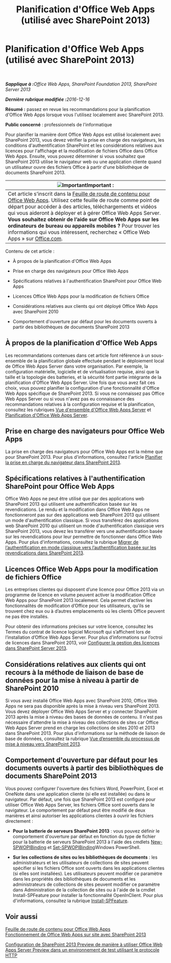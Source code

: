 ﻿---
title: Planification d'Office Web Apps (utilisé avec SharePoint 2013)
TOCTitle: Planification d'Office Web Apps
ms:assetid: 3bd0a617-5f12-4a7e-bb75-b15c86c7e504
ms:mtpsurl: https://technet.microsoft.com/fr-fr/library/Ff431682(v=office.15)
ms:contentKeyID: 49645201
ms.date: 12/22/2017
mtps_version: v=office.15
ms.translationtype: HT
---

# Planification d'Office Web Apps (utilisé avec SharePoint 2013)

 

_<strong>Sapplique à :</strong>Office Web Apps, SharePoint Foundation 2013, SharePoint Server 2013_

_<strong>Dernière rubrique modifiée :</strong>2016-12-16_

**Résumé :** passez en revue les recommandations pour la planification d'Office Web Apps lorsque vous l'utilisez localement avec SharePoint 2013.

**Public concerné** : professionnels de l'informatique

Pour planifier la manière dont Office Web Apps est utilisé localement avec SharePoint 2013, vous devez vérifier la prise en charge des navigateurs, les conditions d'authentification SharePoint et les considérations relatives aux licences pour l'affichage et la modification de fichiers Office dans Office Web Apps. Ensuite, vous pouvez déterminer si vous souhaitez que SharePoint 2013 utilise le navigateur web ou une application cliente quand un utilisateur ouvre des fichiers Office à partir d'une bibliothèque de documents SharePoint 2013.

<table>
<thead>
<tr class="header">
<th><img src="images/Ff431682.important(Office.15).gif" title="Important" alt="Important" /><strong>Important :</strong></th>
</tr>
</thead>
<tbody>
<tr class="odd">
<td>Cet article s’inscrit dans la <a href="content-roadmap-for-office-web-apps-server.md">Feuille de route de contenu pour Office Web Apps</a>. Utilisez cette feuille de route comme point de départ pour accéder à des articles, téléchargements et vidéos qui vous aideront à déployer et à gérer Office Web Apps Server.<br />
<strong>Vous souhaitez obtenir de l’aide sur Office Web Apps sur les ordinateurs de bureau ou appareils mobiles ?</strong> Pour trouver les informations qui vous intéressent, recherchez « Office Web Apps » sur <a href="http://go.microsoft.com/fwlink/p/?linkid=324961">Office.com</a>.</td>
</tr>
</tbody>
</table>


Contenu de cet article :

  - À propos de la planification d'Office Web Apps

  - Prise en charge des navigateurs pour Office Web Apps

  - Spécifications relatives à l'authentification SharePoint pour Office Web Apps

  - Licences Office Web Apps pour la modification de fichiers Office

  - Considérations relatives aux clients qui ont déployé Office Web Apps avec SharePoint 2010

  - Comportement d'ouverture par défaut pour les documents ouverts à partir des bibliothèques de documents SharePoint 2013

## À propos de la planification d'Office Web Apps

Les recommandations contenues dans cet article font référence à un sous-ensemble de la planification globale effectuée pendant le déploiement local de Office Web Apps Server dans votre organisation. Par exemple, la configuration matérielle, logicielle et de virtualisation requise, ainsi que la taille et la topologie des batteries, et la sécurité font partie intégrante de la planification d'Office Web Apps Server. Une fois que vous avez fait ces choix, vous pouvez planifier la configuration d'une fonctionnalité d'Office Web Apps spécifique de SharePoint 2013. Si vous ne connaissez pas Office Web Apps Server ou si vous n'avez pas eu connaissance des recommandations relatives à la configuration requise et la planification, consultez les rubriques [Vue d'ensemble d'Office Web Apps Server](office-web-apps-server-overview.md) et [Planification d'Office Web Apps Server](plan-office-web-apps-server.md).

## Prise en charge des navigateurs pour Office Web Apps

La prise en charge des navigateurs pour Office Web Apps est la même que pour SharePoint 2013. Pour plus d'informations, consultez l'article [Planifier la prise en charge du navigateur dans SharePoint 2013](https://technet.microsoft.com/fr-fr/library/cc263526\(v=office.15\)).

## Spécifications relatives à l'authentification SharePoint pour Office Web Apps

Office Web Apps ne peut être utilisé que par des applications web SharePoint 2013 qui utilisent une authentification basée sur les revendications. Le rendu et la modification dans Office Web Apps ne fonctionneront pas sur des applications web SharePoint 2013 qui utilisent un mode d'authentification classique. Si vous transférez des applications web SharePoint 2010 qui utilisent un mode d'authentification classique vers SharePoint 2013, vous devez les transférer vers une authentification basée sur les revendications pour leur permettre de fonctionner dans Office Web Apps. Pour plus d'informations, consultez la rubrique [Migrer de l’authentification en mode classique vers l’authentification basée sur les revendications dans SharePoint 2013](https://technet.microsoft.com/fr-fr/library/gg251985\(v=office.15\)).

## Licences Office Web Apps pour la modification de fichiers Office

Les entreprises clientes qui disposent d’une licence pour Office 2013 via un programme de licence en volume peuvent activer la modification Office Web Apps pour SharePoint 2013 localement. Cela permet d’activer les fonctionnalités de modification d’Office pour les utilisateurs, qu’ils se trouvent chez eux ou à d’autres emplacements où les clients Office peuvent ne pas être installés.

Pour obtenir des informations précises sur votre licence, consultez les Termes du contrat de licence logiciel Microsoft qui s’affichent lors de l’installation d’Office Web Apps Server. Pour plus d’informations sur l’octroi de licences dans SharePoint 2013, voir [Configurer la gestion des licences dans SharePoint Server 2013](https://technet.microsoft.com/fr-fr/library/jj219627\(v=office.15\)).

## Considérations relatives aux clients qui ont recours à la méthode de liaison de base de données pour la mise à niveau à partir de SharePoint 2010

Si vous avez installé Office Web Apps avec SharePoint 2010, Office Web Apps ne sera pas disponible après la mise à niveau vers SharePoint 2013. Vous devez déployer Office Web Apps Server et y connecter SharePoint 2013 après la mise à niveau des bases de données de contenu. Il n'est pas nécessaire d'attendre la mise à niveau des collections de sites car Office Web Apps Server prend en charge les collections de sites 2010 et 2013 dans SharePoint 2013. Pour plus d'informations sur la méthode de liaison de base de données, consultez la rubrique [Vue d’ensemble du processus de mise à niveau vers SharePoint 2013](https://technet.microsoft.com/fr-fr/library/cc262483\(v=office.15\)).

## Comportement d'ouverture par défaut pour les documents ouverts à partir des bibliothèques de documents SharePoint 2013

Vous pouvez configurer l'ouverture des fichiers Word, PowerPoint, Excel et OneNote dans une application cliente (si elle est installée) ou dans le navigateur. Par défaut, une fois que SharePoint 2013 est configuré pour utiliser Office Web Apps Server, les fichiers Office sont ouverts dans le navigateur. Le comportement par défaut peut être modifié de deux manières et ainsi autoriser les applications clientes à ouvrir les fichiers directement :

  - **Pour la batterie de serveurs SharePoint 2013** : vous pouvez définir le comportement d'ouverture par défaut en fonction du type de fichier pour la batterie de serveurs SharePoint 2013 à l'aide des cmdlets [New-SPWOPIBinding](https://docs.microsoft.com/en-us/powershell/module/sharepoint-server/New-SPWOPIBinding?view=sharepoint-ps) et [Set-SPWOPIBinding](https://docs.microsoft.com/en-us/powershell/module/sharepoint-server/Set-SPWOPIBinding?view=sharepoint-ps)Windows PowerShell.

  - **Sur les collections de sites ou les bibliothèques de documents** : les administrateurs et les utilisateurs de collections de sites peuvent spécifier si les fichiers Office sont ouverts dans les applications clientes (si elles sont installées). Les utilisateurs peuvent modifier ce paramètre dans les propriétés des bibliothèques de documents et les administrateurs de collections de sites peuvent modifier ce paramètre dans Administration de la collection de sites ou à l'aide de la cmdlet Install-SPFeature pour installer la fonctionnalité OpenInClient. Pour plus d'informations, consultez la rubrique [Install-SPFeature](https://technet.microsoft.com/fr-fr/library/ff607825\(v=office.15\)).

## Voir aussi


[Feuille de route de contenu pour Office Web Apps](content-roadmap-for-office-web-apps-server.md)  
[Fonctionnement de Office Web Apps sur site avec SharePoint 2013](how-office-web-apps-work-on-premises-with-sharepoint-2013.md)  


[Configuration de SharePoint 2013 Preview de manière à utiliser Office Web Apps Server Preview dans un environnement de test utilisant le protocole HTTP](configure-office-web-apps-for-sharepoint-2013.md)  
  

[](how-office-web-apps-work-on-premises-with-sharepoint-2013.md)

